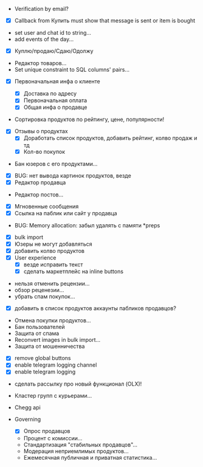- Verification by email?
- [x] Callback from Купить must show that message is sent or item is bought
- set user and chat id to string...
- add events of the day...
- [x] Куплю/продаю/Сдаю/Одолжу
- Редактор товаров...
- Set unique constraint to SQL columns' pairs...

- [x] Первоначальная инфа о клиенте

  - [x] Доставка по адресу
  - [x] Первоначальная оплата
  - [x] Общая инфа о продавце

- Сортировка продуктов по рейтингу, цене, популярности!
- [x] Отзывы о продуктах
  - [x] Доработать список продуктов, добавить рейтинг, колво продаж и тд
  - [x] Кол-во покупок
- Бан юзеров с его продуктами...
- [x] BUG: нет вывода картинок продуктов, везде
- [x] Редактор продавца
- Редактор постов...
- [x] Мгновенные сообщения
- [x] Ссылка на паблик или сайт у продавца
- BUG: Memory allocation: забыл удалять с памяти \*preps
- [x] bulk import
- [x] Юзеры не могут добавляться
- [x] добавить колво продуктов
- [x] User experience
  - [x] везде исправить текст
  - [x] сделать маркетплейс на inline buttons
- нельзя отменить рецензии...
- обзор реценезии...
- убрать спам покупок...
- [x] добавить в список продуктов аккаунты пабликов продавцов?
- Отмена покупки продуктов...
- Бан пользователей
- Защита от спама
- Reconvert images in bulk import...
- Защита от мошенничества

- [x] remove global buttons
- [x] enable telegram logging channel
- [x] enable telegram logging
- сделать рассылку про новый функционал (OLX)!

- Кластер групп с курьерами...
- Chegg api

- Governing
  - [x] Опрос продавцов
  - Процент с комиссии...
  - Стандартизация "стабильных продавцов"...
  - Модерация неприемлимых продуктов...
  - Ежемесячная публичная и приватная статистика...
